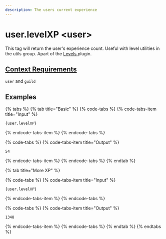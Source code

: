 ```yaml
---
description: The users current experience
---
```


# user.levelXP &lt;user&gt;

This tag will return the user's experience count. Useful with level utilities in the utils group. Apart of the [Levels ](../../plugins/levels.md)plugin.

## [Context Requirements](../tags.md#context-requirements)

`user` and `guild`

## Examples

{% tabs %}
{% tab title="Basic" %}
{% code-tabs %}
{% code-tabs-item title="Input" %}
```text
{user.levelXP}
```
{% endcode-tabs-item %}
{% endcode-tabs %}

{% code-tabs %}
{% code-tabs-item title="Output" %}
```text
54
```
{% endcode-tabs-item %}
{% endcode-tabs %}
{% endtab %}

{% tab title="More XP" %}


{% code-tabs %}
{% code-tabs-item title="Input" %}
```text
{user.levelXP}
```
{% endcode-tabs-item %}
{% endcode-tabs %}

{% code-tabs %}
{% code-tabs-item title="Output" %}
```text
1348
```
{% endcode-tabs-item %}
{% endcode-tabs %}
{% endtab %}
{% endtabs %}



